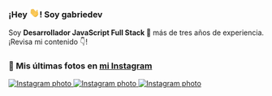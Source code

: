 <h3>¡Hey <img src="https://raw.githubusercontent.com/ABSphreak/ABSphreak/master/gifs/Hi.gif" width="20px" decondig="async">! Soy gabriedev</h3>

<p>Soy <strong>Desarrollador JavaScript Full Stack 🚀</strong> más de tres años de experiencia.<br />¡Revisa mi contenido 👇!</p>

### 📸 Mis últimas fotos en [mi Instagram](https://instagram.com/gabrie.dev)


<a href='https://instagram.com/p/CxTmOF6vN8M' target='_blank'>
  <img width='20%' src='https://instagram.flhr13-1.fna.fbcdn.net/v/t51.2885-15/378565944_323878180141713_8920720304536029091_n.jpg?stp=dst-jpg_e15&_nc_ht=instagram.flhr13-1.fna.fbcdn.net&_nc_cat=109&_nc_ohc=Ug7zeDtjilkAX_A-e9D&edm=APU89FABAAAA&ccb=7-5&oh=00_AfBZKSvXvzPzYr9F0YqJkLq9aFvoatjJUutR4KWxjSYbLw&oe=653270D8&_nc_sid=bc0c2c' alt='Instagram photo' />
</a>
<a href='https://instagram.com/p/CxLlYVlupp3' target='_blank'>
  <img width='20%' src='https://instagram.flhr13-1.fna.fbcdn.net/v/t51.2885-15/377997579_196784406648750_7872949112471886655_n.webp?stp=dst-jpg_e35&_nc_ht=instagram.flhr13-1.fna.fbcdn.net&_nc_cat=106&_nc_ohc=vXqGkXd0pzIAX_Vs1QX&edm=APU89FABAAAA&ccb=7-5&oh=00_AfANDiF7S3uGR6xt6Sd0dgP21reyDOwOPmNt0bYLCaSohg&oe=6531DBDB&_nc_sid=bc0c2c' alt='Instagram photo' />
</a>
<a href='https://instagram.com/p/CxIn_Irugo4' target='_blank'>
  <img width='20%' src='https://instagram.flhr13-1.fna.fbcdn.net/v/t51.2885-15/376780815_821779196307492_4053583912414574279_n.jpg?stp=dst-jpg_e15&_nc_ht=instagram.flhr13-1.fna.fbcdn.net&_nc_cat=100&_nc_ohc=eovI20z_MSAAX8bZ25o&edm=APU89FABAAAA&ccb=7-5&oh=00_AfA0Vsf7cish58cnljcIMB6wdO5CImlZzkgtCuhXgpaxhg&oe=6530AE43&_nc_sid=bc0c2c' alt='Instagram photo' />
</a>
